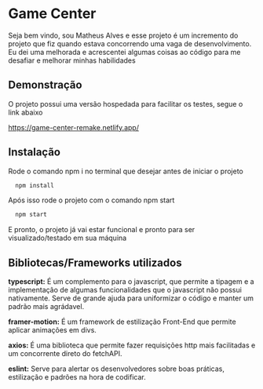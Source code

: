 
# Game Center 

Seja bem vindo, sou Matheus Alves e esse projeto é um incremento do projeto que fiz quando estava concorrendo uma vaga de desenvolvimento. Eu dei uma melhorada e acrescentei algumas coisas ao código para me desafiar e melhorar minhas habilidades




## Demonstração

O projeto possui uma versão hospedada para facilitar os testes, segue o link abaixo

https://game-center-remake.netlify.app/


## Instalação

Rode o comando npm i no terminal que desejar antes de iniciar o projeto

```bash
  npm install
```

Após isso rode o projeto com o comando npm start

```bash
  npm start
```

E pronto, o projeto já vai estar funcional e pronto para ser visualizado/testado em sua máquina
    
## Bibliotecas/Frameworks utilizados

**typescript:** É um complemento para o javascript, que permite a tipagem e a implementação de algumas funcionalidades que o javascript não possui nativamente. Serve de grande ajuda para uniformizar o código e manter um padrão mais agrádavel.

**framer-motion:** É um framework de estilização Front-End que permite aplicar animações em divs.

**axios:** É uma biblioteca que permite fazer requisições http mais facilitadas e um concorrente direto do fetchAPI.

**eslint:** Serve para alertar os desenvolvedores sobre boas práticas, estilização e padrões na hora de codificar.


